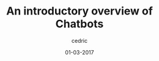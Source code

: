 ---
layout: video
title: "An introductory overview of Chatbots"
youtube_slug: "3eCa79NHZdU"
date: 01-03-2017
author: cedric
labels:
  - workshop
pushed: true
thumbnail: 2017-03-01-an-introductory-overview-of-chatbots-1.jpg
description: "Willem Browne, Founder de EpicBots, Pierre-Edouard Lieb, Partnerships Manager chez Recast.Ai et Florian Barbato, développeur chez Hellocasa vous proposent de faire vos premiers pas dans l'industrie des Chatbots via quelques retours d'expériences !"
---